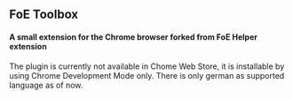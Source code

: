 ## FoE Toolbox
#### A small extension for the Chrome browser forked from FoE Helper extension

The plugin is currently not available in Chome Web Store, it is installable by using Chrome Development Mode only. There is only german as supported language as of now.
